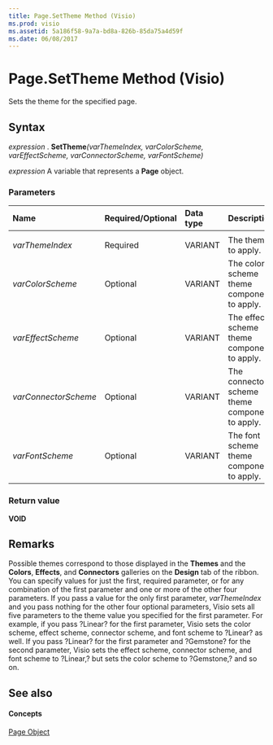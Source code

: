```yaml
---
title: Page.SetTheme Method (Visio)
ms.prod: visio
ms.assetid: 5a186f58-9a7a-bd8a-826b-85da75a4d59f
ms.date: 06/08/2017
---
```



# Page.SetTheme Method (Visio)

Sets the theme for the specified page.


## Syntax

 _expression_ . **SetTheme**_(varThemeIndex,_ _varColorScheme,_ _varEffectScheme,_ _varConnectorScheme,_ _varFontScheme)_

 _expression_ A variable that represents a **Page** object.


### Parameters



|**Name**|**Required/Optional**|**Data type**|**Description**|
|:-----|:-----|:-----|:-----|
|||||
| _varThemeIndex_|Required|VARIANT|The theme to apply.|
| _varColorScheme_|Optional|VARIANT|The color scheme theme component to apply.|
| _varEffectScheme_|Optional|VARIANT|The effect scheme theme component to apply.|
| _varConnectorScheme_|Optional|VARIANT|The connector scheme theme component to apply.|
| _varFontScheme_|Optional|VARIANT|The font scheme theme component to apply.|

### Return value

 **VOID**


## Remarks

Possible themes correspond to those displayed in the  **Themes** and the **Colors**,  **Effects**, and  **Connectors** galleries on the **Design** tab of the ribbon. You can specify values for just the first, required parameter, or for any combination of the first parameter and one or more of the other four parameters. If you pass a value for the only first parameter, _varThemeIndex_ and you pass nothing for the other four optional parameters, Visio sets all five parameters to the theme value you specified for the first parameter. For example, if you pass ?Linear? for the first parameter, Visio sets the color scheme, effect scheme, connector scheme, and font scheme to ?Linear? as well. If you pass ?Linear? for the first parameter and ?Gemstone? for the second parameter, Visio sets the effect scheme, connector scheme, and font scheme to ?Linear,? but sets the color scheme to ?Gemstone,? and so on.


## See also


#### Concepts


[Page Object](Visio.Page.md)

